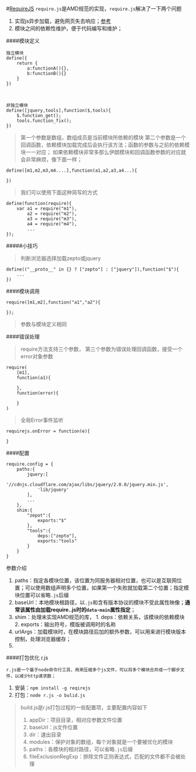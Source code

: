 #[RequireJS](http://requirejs.org/)
`require.js`是AMD规范的实现，`require.js`解决了一下两个问题
1. 实现js异步加载，避免网页失去响应；[参考](http://blog.163.com/ued_er/blog/static/199703159201111715036248/)
2. 模块之间的依赖性维护，便于代码编写和维护；


####模块定义

	独立模块
	define({
		return {
			a:functionA(){},
			b:functionB(){}
		}
	})



	非独立模块
	define([jquery,tools],function($,tools){
		$.function_get();
		tools.function_fix();
	})
	
> 第一个参数是数组，数组成员是当前模块所依赖的模块
> 第二个参数是一个回调函数，依赖模块加载完成后会执行该方法；函数的参数与之前的依赖模块一一对应；
> 如果依赖模块非常多那么伊朗模块和回调函数参数的对应就会非常麻烦，像下面一样；

	define([m1,m2,m3,m4....],function(a1,a2,a3,a4...){

	})

> 我们可以使用下面这种简写的方式

	define(function(require){
		var a1 = require("m1"),
			a2 = require("m2"),
			a3 = require("m3"),
			a4 = require("m4"),
			...
	});

#####小技巧

> 判断浏览器选择加载zepto或jquery

	define(("__proto__" in {} ? ["zepto"] : ["jquery"]),function("$"){
		...
	})


####模块调用

	require([m1,m2],function("a1","a2"){

	});

> 参数与模块定义相同


####错误处理

> require方法支持三个参数， 第三个参数为错误处理回调函数，接受一个error对象参数

	require(
		[m1],
		function(a1){

		},
		function(error){

		}
	)

> 全局Error事件监听

	requirejs.onError = function(e){

	}

####配置

	require.config = {
		paths:{
			jquery:[
				'//cdnjs.cloudflare.com/ajax/libs/jquery/2.0.0/jquery.min.js',
	            'lib/jquery'
			],
			...
		},
		shim:{
			"zepot":{
				exports:"$"
			},
			"tools":{
				deps:["zepto"],
				exports:"tools"
			}
		}
	}

 参数介绍
 1. paths：指定各模块位置，该位置为同服务器相对位置，也可以是互联网位置；可以使用数组声明多个位置，如果第一个失败就加载第二个位置；指定模块位置可以省略`.js`后缀
 2. baseUrl：本地模块根路径，以`.js`和含有版本协议的模块不受此属性映像；**通常该属性由加载require..js时的`data-main`属性指定**；
 3. shim：处理未实现AMD规范的库，
 		1. deps：依赖关系，该模块的依赖模块
		2. exports：输出符号，模版被调用时的名称
 4. urlArgs：加载模块时，在模块路径后加的额外参数，可以用来进行模块版本控制，处理浏览器缓存；
 5. 




####打包优化 r.js

	r.js是一个基于node命令行工具，用来压缩多个js文件，可以将多个模块合并成一个脚步文件，以减少http请求数；

1. 安装：`npm install -g reqirejs`
2. 打包：`node r.js -o bulid.js`

> build.js是r.js打包过程的一些配置项，主要配置内容如下
> 1. appDir：项目目录，相对应参数文件位置
> 2. baseUrl：js文件位置
> 3. dir：速出目录
> 4. modules：保护对象的数组，每个对象就是一个要被优化的模块
> 5. paths：各模块的相对路径，可以省略`.js`后缀
> 6. fileExclusionRegExp：排除文件正则表达式，匹配的文件都不会被处理
